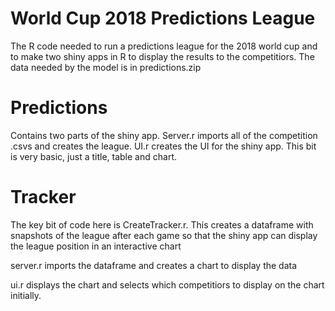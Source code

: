 # World Cup 2018 Predictions League

The R code needed to run a predictions league for the 2018 world cup and to make two shiny apps in R to display the results to the competitiors. The data needed by the model is in predictions.zip

# Predictions
Contains two parts of the shiny app.
Server.r imports all of the competition .csvs and creates the league.
UI.r creates the UI for the shiny app. This bit is very basic, just a title, table and chart.

# Tracker
The key bit of code here is CreateTracker.r. This creates a dataframe with snapshots of the league after each game so that the shiny app can display the league position in an interactive chart

server.r imports the dataframe and creates a chart to display the data

ui.r displays the chart and selects which competitiors to display on the chart initially.
